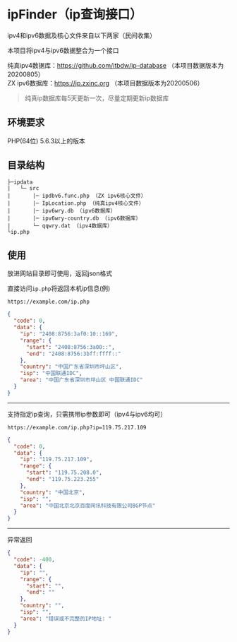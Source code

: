 # ipFinder（ip查询接口）

ipv4和ipv6数据及核心文件来自以下两家（民间收集）

本项目将ipv4与ipv6数据整合为一个接口

纯真ipv4数据库：https://github.com/itbdw/ip-database （本项目数据版本为20200805）<br>ZX ipv6数据库：https://ip.zxinc.org （本项目数据版本为20200506）

> 纯真ip数据库每5天更新一次，尽量定期更新ip数据库

## 环境要求

PHP(64位) 5.6.3以上的版本

## 目录结构

```
├─ipdata
|   └─ src
|       |─ ipdbv6.func.php （ZX ipv6核心文件）
|       |─ IpLocation.php （纯真ipv4核心文件）
|       |─ ipv6wry.db （ipv6数据库）
|       |─ ipv6wry-country.db （ipv6数据库）
|       └─ qqwry.dat （ipv4数据库）
└ip.php
```

## 使用

放进网站目录即可使用，返回json格式

直接访问`ip.php`将返回本机ip信息(例)

`https://example.com/ip.php`

```json
{
  "code": 0,
  "data": {
    "ip": "2408:8756:3af0:10::169",
    "range": {
      "start": "2408:8756:3a00::",
      "end": "2408:8756:3bff:ffff::"
    },
    "country": "中国广东省深圳市坪山区",
    "isp": "中国联通IDC",
    "area": "中国广东省深圳市坪山区 中国联通IDC"
  }
}
```

----

支持指定ip查询，只需携带ip参数即可（ipv4与ipv6均可）

`https://example.com/ip.php?ip=119.75.217.109`

```json
{
  "code": 0,
  "data": {
    "ip": "119.75.217.109",
    "range": {
      "start": "119.75.208.0",
      "end": "119.75.223.255"
    },
    "country": "中国北京",
    "isp": "",
    "area": "中国北京北京百度网讯科技有限公司BGP节点"
  }
}
```

----

异常返回

```json
{
  "code": -400,
  "data": {
    "ip": "",
    "range": {
      "start": "",
      "end": ""
    },
    "country": "",
    "isp": "",
    "area": "错误或不完整的IP地址: "
  }
}
```